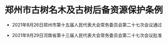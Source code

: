 # 郑州市古树名木及古树后备资源保护条例

- 2021年8月26日郑州市第十五届人民代表大会常务委员会第二十七次会议通过

- 2021年9月29日河南省第十三届人民代表大会常务委员会第二十七次会议批准

<!-- INFO END -->
